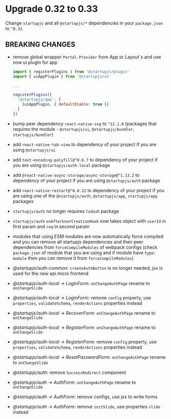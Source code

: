 # Upgrade 0.32 to 0.33

Change `startupjs` and all `@startupjs/*` dependencies in your `package.json` to `^0.33`.

## BREAKING CHANGES

- remove global wrapper `Portal.Provider` from App or Layout`s and use now ui plugin for app

  ```js
  import { registerPlugins } from '@startupjs/plugin'
  import { uiAppPlugin } from '@startupjs/ui'

  ...

  registerPlugins({
    '@startupjs/app': [
      [uiAppPlugin, { defaultEnable: true }]
    ]
  })
  ```

- bump peer dependency `react-native-svg` to `^12.1.0` (packages that requires the module - `@startupjs/ui`, `@startupjs/bundler`, `startupjs/bundler`)

- add `react-native-tab-view` to dependency of your project if you are using `@startupjs/ui`

- add `text-encoding-polyfill@^0.6.7` to dependency of your project if you are using `@startupjs/auth-local` package

- add `@react-native-async-storage/async-storage@^1.13.2` to dependency of your project if you are using `@startupjs/auth` package

- add `react-native-restart@^0.0.22` to dependency of your project if you are using one of the `@startupjs/auth`, `@startupjs/app`, `startupjs/app` packages

- `startupjs/auth` no longer requires `lodash` package

- `startupjs/auth` `onAfterUserCreationHook` now takes object with `userId` in first param and `req` in second param

- modules that using ESM modules are now automatically force compiled and you can remove all startupjs dependencies and their peer dependencies from `forceCompileModules` of webpack configs (check `package.json` of module that you are using and if module have `type: module` then you can remove it from `forceCompileModules`)

- *@startupjs/auth-common*: `createAuthButton` is no longer needed, jsx is used for the new api micro frontend

- *@startupjs/auth-local -> LoginForm*: `onChangeAuthPage` rename to `onChangeSlide`

- *@startupjs/auth-local -> LoginForm*: remove `config` property, use `properties`, `validateSchema`, `renderActions` properties instead

- *@startupjs/auth-local -> RecoverForm*: `onChangeAuthPage` rename to `onChangeSlide`

- *@startupjs/auth-local -> RegisterForm*: `onChangeAuthPage` rename to `onChangeSlide`

- *@startupjs/auth-local -> RegisterForm*: remove `config` property, use `properties`, `validateSchema`, `renderActions` properties instead

- *@startupjs/auth-local -> ResetPasswordForm*: `onChangeAuthPage` rename to `onChangeSlide`

- *@startupjs/auth*: remove `SuccessRedirect` component

- *@startupjs/auth -> AuthForm*: `onChangeAuthPage` rename to `onChangeSlide`

- *@startupjs/auth -> AuthForm*: remove configs, use jsx to write forms

- *@startupjs/auth -> AuthForm*: remove `initSlide`, use properties `slide` instead
